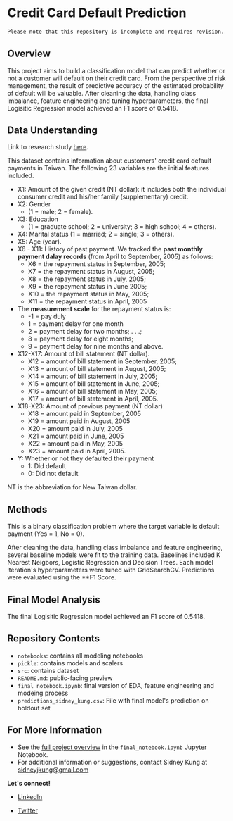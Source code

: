 # Credit Card Default Prediction

```diff
Please note that this repository is incomplete and requires revision.
```

## Overview

This project aims to build a classification model that can predict whether or not a customer will default on their credit card. From the perspective of risk management, the result of predictive accuracy of the estimated probability of default will be valuable. After cleaning the data, handling class imbalance, feature engineering and tuning hyperparameters, the final Logisitic Regression model achieved an F1 score of 0.5418.

## Data Understanding

Link to research study [here](https://archive.ics.uci.edu/ml/datasets/default+of+credit+card+clients).

This dataset contains information about customers' credit card default payments in Taiwan. The following 23 variables are the initial features included.

- X1: Amount of the given credit (NT dollar): it includes both the individual consumer credit and his/her family (supplementary) credit.
- X2: Gender
    - (1 = male; 2 = female).
- X3: Education 
    - (1 = graduate school; 2 = university; 3 = high school; 4 = others).
- X4: Marital status (1 = married; 2 = single; 3 = others).
- X5: Age (year).
- X6 - X11: History of past payment. We tracked the **past monthly payment dalay records** (from April to September, 2005) as follows:
    - X6 = the repayment status in September, 2005; 
    - X7 = the repayment status in August, 2005;
    - X8 = the repayment status in July, 2005;
    - X9 = the repayment status in June 2005;
    - X10 = the repayment status in May, 2005;
    - X11 = the repayment status in April, 2005
- The **measurement scale** for the repayment status is: 
    - -1 = pay duly
    - 1 = payment delay for one month
    - 2 = payment delay for two months; . . .;
    - 8 = payment delay for eight months; 
    - 9 = payment delay for nine months and above.
- X12-X17: Amount of bill statement (NT dollar).
    - X12 = amount of bill statement in September, 2005; 
    - X13 = amount of bill statement in August, 2005;
    - X14 = amount of bill statement in July, 2005;
    - X15 = amount of bill statement in June, 2005;
    - X16 = amount of bill statement in May, 2005;
    - X17 = amount of bill statement in April, 2005.
- X18-X23: Amount of previous payment (NT dollar)
    - X18 = amount paid in September, 2005
    - X19 = amount paid in August, 2005
    - X20 = amount paid in July, 2005
    - X21 = amount paid in June, 2005
    - X22 = amount paid in May, 2005
    - X23 = amount paid in April, 2005.
- Y: Whether or not they defaulted their payment
    - 1: Did default
    - 0: Did not default

NT is the abbreviation for New Taiwan dollar. 

## Methods

This is a binary classification problem where the target variable is default payment (Yes = 1, No = 0).

After cleaning the data, handling class imbalance and feature engineering, several baseline models were fit to the training data. Baselines included K Nearest Neigbors, Logistic Regression and Decision Trees. Each model iteration's hyperparameters were tuned with GridSearchCV. Predictions were evaluated using the **F1 Score.

## Final Model Analysis
The final Logisitic Regression model achieved an F1 score of 0.5418.


## Repository Contents
- `notebooks`: contains all modeling notebooks
- `pickle`: contains models and scalers
- `src`: contains dataset
- `README.md`: public-facing preview
- `final_notebook.ipynb`: final version of EDA, feature engineering and modeing process
- `predictions_sidney_kung.csv`: File with final model's prediction on holdout set

## For More Information
- See the [full project overview](https://github.com/sidneykung/cc_default_prediction/blob/master/final_notebook.ipynb) in the `final_notebook.ipynb` Jupyter Notebook.
- For additional information or suggestions, contact Sidney Kung at [sidneyjkung@gmail.com](mailto:sidneyjkung@gmail.com)

**Let's connect!**

- [LinkedIn](https://www.linkedin.com/in/sidneykung/)

- [Twitter](https://twitter.com/sidney_k98)
